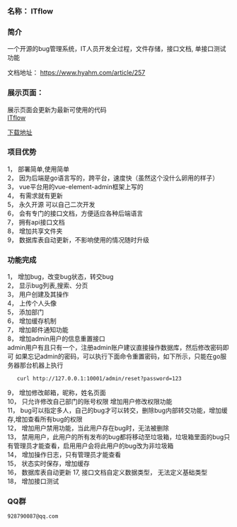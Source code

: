 ### 名称： ITflow

### 简介
  一个开源的bug管理系统，IT人员开发全过程，文件存储，接口文档, 单接口测试功能

文档地址： https://www.hyahm.com/article/257  

### 展示页面： 
   展示页面会更新为最新可使用的代码  
   [ITflow](http://bug.hyahm.com "ITflow")  
     
   [下载地址](https://www.hyahm.com/article/276 "ITflow")  
   
 

### 项目优势   
 1， 部署简单,使用简单    
 2， 因为后端是go语言写的，跨平台，速度快（虽然这个没什么卵用的样子）  
 3， vue平台用的vue-element-admin框架上写的  
 4， 有需求就有更新  
 5， 永久开源  可以自己二次开发  
 6， 会有专门的接口文档，方便适应各种后端语言  
 7， 拥有api接口文档  
 8， 增加共享文件夹  
 9， 数据库表自动更新，不影响使用的情况随时升级  
 
###   功能完成  
  1， 增加bug，改变bug状态，转交bug  
  2， 显示bug列表,搜索、分页  
  3， 用户创建及其操作  
  4， 上传个人头像  
  5， 添加部门  
  6， 增加缓存机制   
  7， 增加邮件通知功能  
  8， 增加admin用户的信息重置接口  
   admin用户有且只有一个，注册admin账户建议直接操作数据库，然后修改密码即可
   如果忘记admin的密码，可以执行下面命令重置密码，如下所示，只能在go服务器那台机器上执行
```
   curl http://127.0.0.1:10001/admin/reset?password=123
```
  9，  增加修改邮箱，昵称，姓名页面  
  10， 只允许修改自己部门的账号权限   增加用户修改权限功能  
  11， bug可以指定多人，自己的bug才可以转交，删除bug内部转交功能，增加缓存,增加查看所有bug的权限  
  12， 增加用户禁用功能，当此用户存在bug时，无法被删除  
  13， 禁用用户，此用户的所有发布的bug都将移动至垃圾箱，垃圾箱里面的bug只有管理员才能查看，启用用户会将此用户的bug改为非垃圾箱  
  14， 增加操作日志，只有管理员才能查看   
  15， 状态实时保存，增加缓存  
  16， 数据库表自动更新
  17,  接口文档自定义数据类型， 无法定义基础类型  
  18， 增加接口测试  
  
### QQ群  
    928790087@qq.com  

